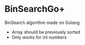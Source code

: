 # BinSearchGo+

BinSearch algorithm made on Golang

* Array should be previously sorted
* Only works for int numbers
